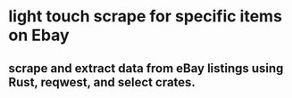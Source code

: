 # light touch scrape for specific items on Ebay

##  scrape and extract data from eBay listings using Rust, reqwest, and select crates.
